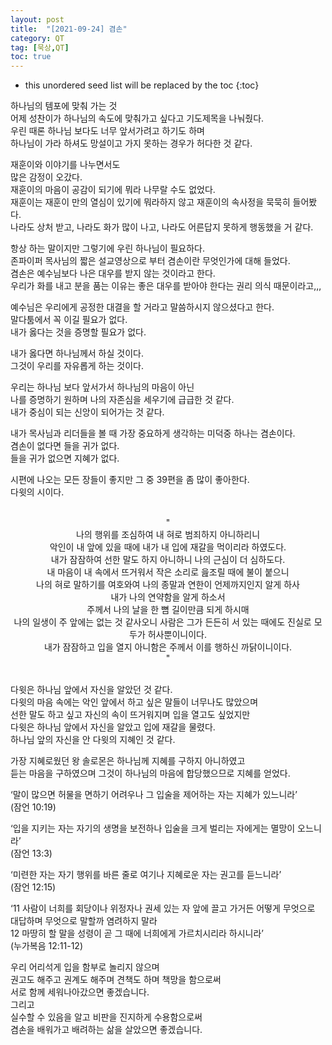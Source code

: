 ```yaml
---
layout: post
title:  "[2021-09-24] 겸손"
category: QT
tag: [묵상,QT]
toc: true
---
```

* this unordered seed list will be replaced by the toc
{:toc}

하나님의 템포에 맞춰 가는 것<br/>
어제 성찬이가 하나님의 속도에 맞춰가고 싶다고 기도제목을 나눠줬다.<br/>
우린 때론 하나님 보다도 너무 앞서가려고 하기도 하며<br/>
하나님이 가라 하셔도 망설이고 가지 못하는 경우가 허다한 것 같다.

재훈이와 이야기를 나누면서도<br/>
많은 감정이 오갔다.<br/>
재훈이의 마음이 공감이 되기에 뭐라 나무랄 수도 없었다.<br/>
재훈이는 재훈이 만의 열심이 있기에 뭐라하지 않고 재훈이의 속사정을 묵묵히 들어봤다.<br/>
나라도 상처 받고, 나라도 화가 많이 나고, 나라도 어른답지 못하게 행동했을 거 같다.

항상 하는 말이지만 그렇기에 우린 하나님이 필요하다.<br/>
존파이퍼 목사님의 짧은 설교영상으로 부터 겸손이란 무엇인가에 대해 들었다.<br/>
겸손은 예수님보다 나은 대우를 받지 않는 것이라고 한다.<br/>
우리가 화를 내고 분을 품는 이유는 좋은 대우를 받아야 한다는 권리 의식 때문이라고,,,

예수님은 우리에게 공정한 대결을 할 거라고 말씀하시지 않으셨다고 한다.<br/>
말다툼에서 꼭 이길 필요가 없다.<br/>
내가 옳다는 것을 증명할 필요가 없다.

내가 옳다면 하나님께서 하실 것이다.<br/>
그것이 우리를 자유롭게 하는 것이다.

우리는 하나님 보다 앞서가서 하나님의 마음이 아닌<br/>
나를 증명하기 원하며 나의 자존심을 세우기에 급급한 것 같다.<br/>
내가 중심이 되는 신앙이 되어가는 것 같다.

내가 목사님과 리더들을 볼 때 가장 중요하게 생각하는 미덕중 하나는 겸손이다.<br/>
겸손이 없다면 들을 귀가 없다.<br/>
들을 귀가 없으면 지혜가 없다.

시편에 나오는 모든 장들이 좋지만 그 중 39편을 좀 많이 좋아한다.<br/>
다윗의 시이다.

<br/>
<div align="center">
"
</div>
<div align="center">
나의 행위를 조심하여 내 혀로 범죄하지 아니하리니 <br/>악인이 내 앞에 있을 때에 내가 내 입에 재갈을 먹이리라 하였도다.<br/>
내가 잠잠하여 선한 말도 하지 아니하니 나의 근심이 더 심하도다.<br/>
내 마음이 내 속에서 뜨거워서 작은 소리로 읊조릴 때에 불이 붙으니 <br/>나의 혀로 말하기를
여호와여 나의 종말과 연한이 언제까지인지 알게 하사 <br/>내가 나의 연약함을 알게 하소서<br/>
주께서 나의 날을 한 뼘 길이만큼 되게 하시매 <br/>나의 일생이 주 앞에는 없는 것 같사오니 사람은 그가 든든히 서 있는 때에도 진실로 모두가 허사뿐이니이다.<br/>
내가 잠잠하고 입을 열지 아니함은 주께서 이를 행하신 까닭이니이다.
</div>
<div align="center">
"
</div>
<br/>

다윗은 하나님 앞에서 자신을 알았던 것 같다.<br/>
다윗의 마음 속에는 악인 앞에서 하고 싶은 말들이 너무나도 많았으며<br/>
선한 말도 하고 싶고 자신의 속이 뜨거워지며 입을 열고도 싶었지만<br/>
다윗은 하나님 앞에서 자신을 알았고 입에 재갈을 물렸다.<br/>
하나님 앞의 자신을 안 다윗의 지혜인 것 같다.

가장 지혜로웠던 왕 솔로몬은 하나님께 지혜를 구하지 아니하였고<br/>
듣는 마음을 구하였으며 그것이 하나님의 마음에 합당했으므로 지혜를 얻었다.

‘말이 많으면 허물을 면하기 어려우나 그 입술을 제어하는 자는 지혜가 있느니라’<br/>
(잠언 10:19)

‘입을 지키는 자는 자기의 생명을 보전하나 입술을 크게 벌리는 자에게는 멸망이 오느니라’<br/>
(잠언 13:3)

‘미련한 자는 자기 행위를 바른 줄로 여기나 지혜로운 자는 권고를 듣느니라’<br/>
(잠언 12:15)

‘11 사람이 너희를 회당이나 위정자나 권세 있는 자 앞에 끌고 가거든 어떻게 무엇으로 대답하며 무엇으로 말할까 염려하지 말라<br/>
12 마땅히 할 말을 성령이 곧 그 때에 너희에게 가르치시리라 하시니라’<br/>
(누가복음 12:11-12)

우리 어리석게 입을 함부로 놀리지 않으며<br/>
권고도 해주고 권계도 해주며 견책도 하며 책망을 함으로써<br/>
서로 함께 세워나아갔으면 좋겠습니다.<br/>
그리고<br/>
실수할 수 있음을 알고 비판을 진지하게 수용함으로써<br/>
겸손을 배워가고 배려하는 삶을 살았으면 좋겠습니다.